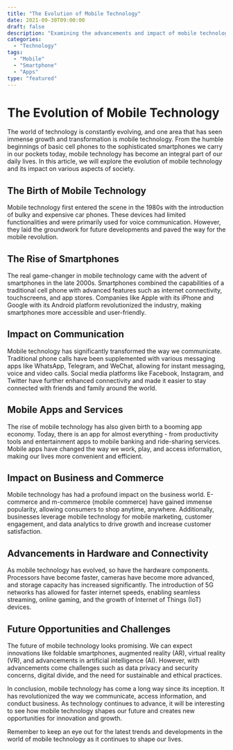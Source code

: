 ```yaml
--- 
title: "The Evolution of Mobile Technology"
date: 2021-09-30T09:00:00
draft: false
description: "Examining the advancements and impact of mobile technology"
categories: 
  - "Technology"
tags: 
  - "Mobile"
  - "Smartphone"
  - "Apps"
type: "featured"
--- 
```


# The Evolution of Mobile Technology

The world of technology is constantly evolving, and one area that has seen immense growth and transformation is mobile technology. From the humble beginnings of basic cell phones to the sophisticated smartphones we carry in our pockets today, mobile technology has become an integral part of our daily lives. In this article, we will explore the evolution of mobile technology and its impact on various aspects of society.

## The Birth of Mobile Technology

Mobile technology first entered the scene in the 1980s with the introduction of bulky and expensive car phones. These devices had limited functionalities and were primarily used for voice communication. However, they laid the groundwork for future developments and paved the way for the mobile revolution.

## The Rise of Smartphones

The real game-changer in mobile technology came with the advent of smartphones in the late 2000s. Smartphones combined the capabilities of a traditional cell phone with advanced features such as internet connectivity, touchscreens, and app stores. Companies like Apple with its iPhone and Google with its Android platform revolutionized the industry, making smartphones more accessible and user-friendly.

## Impact on Communication

Mobile technology has significantly transformed the way we communicate. Traditional phone calls have been supplemented with various messaging apps like WhatsApp, Telegram, and WeChat, allowing for instant messaging, voice and video calls. Social media platforms like Facebook, Instagram, and Twitter have further enhanced connectivity and made it easier to stay connected with friends and family around the world.

## Mobile Apps and Services

The rise of mobile technology has also given birth to a booming app economy. Today, there is an app for almost everything - from productivity tools and entertainment apps to mobile banking and ride-sharing services. Mobile apps have changed the way we work, play, and access information, making our lives more convenient and efficient. 

## Impact on Business and Commerce

Mobile technology has had a profound impact on the business world. E-commerce and m-commerce (mobile commerce) have gained immense popularity, allowing consumers to shop anytime, anywhere. Additionally, businesses leverage mobile technology for mobile marketing, customer engagement, and data analytics to drive growth and increase customer satisfaction.

## Advancements in Hardware and Connectivity

As mobile technology has evolved, so have the hardware components. Processors have become faster, cameras have become more advanced, and storage capacity has increased significantly. The introduction of 5G networks has allowed for faster internet speeds, enabling seamless streaming, online gaming, and the growth of Internet of Things (IoT) devices.

## Future Opportunities and Challenges

The future of mobile technology looks promising. We can expect innovations like foldable smartphones, augmented reality (AR), virtual reality (VR), and advancements in artificial intelligence (AI). However, with advancements come challenges such as data privacy and security concerns, digital divide, and the need for sustainable and ethical practices.

In conclusion, mobile technology has come a long way since its inception. It has revolutionized the way we communicate, access information, and conduct business. As technology continues to advance, it will be interesting to see how mobile technology shapes our future and creates new opportunities for innovation and growth.

Remember to keep an eye out for the latest trends and developments in the world of mobile technology as it continues to shape our lives.
